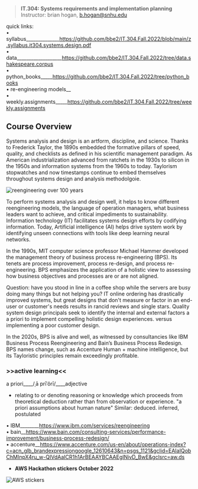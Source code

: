> **IT.304: Systems requirements and implementation planning**  
> Instructor: brian hogan, b.hogan@snhu.edu

quick links:  
• syllabus______________https://github.com/bbe2/IT.304.Fall.2022/blob/main/z.syllabus.it304.systems.design.pdf  
• data___________________https://github.com/bbe2/IT.304.Fall.2022/tree/data.shakespeare.corpus  
• python_books_____https://github.com/bbe2/IT.304.Fall.2022/tree/python_books  
• re-engineering models__  
• weekly.assignments_____https://github.com/bbe2/IT.304.Fall.2022/tree/weekly.assignments  

## **Course Overview**  
Systems analysis and design is an artform, discipline, and science. Thanks to Frederick Taylor, the 1890s embedded the formative pillars of speed, quality, and checklists as defined in his scientific management paradigm. As American industrialization advanced from ratchets in the 1930s to silicon in the 1950s and information systems from the 1960s to today. Taylorism stopwatches and now timestamps continue to embed themselves throughout systems design and analysis methodolgoie.

![reengineering over 100 years](https://user-images.githubusercontent.com/59778456/225441773-00f7e5c1-983b-4d36-a0a9-590702a4dd83.PNG)

To perform systems analysis and design well, it helps to know different reengineering models, the language of operation managers, what business leaders want to achieve, and critical impediments to sustainability. Information technology (IT) facilitates systems design efforts by codifying information. Today, Artificial intelligence (AI) helps drive system work by identifying unseen connections with tools like deep learning neural networks.
 
In the 1990s, MIT computer science professor Michael Hammer developed the management theory of business process re-engineering (BPS). Its tenets are process improvement, process re-design, and process re-engineering. BPS emphasizes the application of a holistic view to assessing how business objectives and processes are or are not aligned.  

Question: have you stood in line in a coffee shop while the servers are busy doing many things but not helping you? IT online ordering has drastically improved systems, but great designs that don't measure or factor in an end-user or customer's needs results in rancid reviews and single stars. Quality system design principals seek to identify the internal and external factors a a priori to implement compelling holistic design experiences. versus implementing a poor customer design.  

In the 2020s, BPS is alive and well, as witnessed by consultancies like IBM Business Process Reengineering and Bain’s Business Process Redesign. BPS names change, such as Accenture Human + machine intelligence, but its Tayloristic principles remain exceedingly profitable.  

### **>>active learning<<**  
a priori____/ˌā prīˈôrī/____adjective 
- relating to or denoting reasoning or knowledge which proceeds from theoretical deduction rather than from observation or experience.
"a priori assumptions about human nature"
Similar: deduced. inferred, postulated


 • IBM________https://www.ibm.com/services/reengineering  
 • bain__https://www.bain.com/consulting-services/performance-improvement/business-process-redesign/   
• accenture__https://www.accenture.com/us-en/about/operations-index?c=acn_glb_brandexpressiongoogle_12610643&n=psgs_1121&gclid=EAIaIQobChMInpX4ru_w-QIVdAaICR1h1ArBEAAYBCAAEgINivD_BwE&gclsrc=aw.ds   


- **AWS Hackathon stickers October 2022**
 
![AWS stickers](https://user-images.githubusercontent.com/59778456/199830336-d3ff3334-08c9-40ca-a115-f38257463b0e.jpg)
